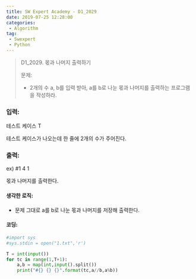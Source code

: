 ```yaml
---
title: SW Expert Academy - D1_2029
date: 2019-07-25 12:28:00
categories:
 - Algorithm
tag:
 - Swexpert
 - Python
---
```


> D1_2029. 몫과 나머지 출력하기
>
> 문제:
>
> - 2개의 수 a, b를 입력 받아, a를 b로 나눈 몫과 나머지를 출력하는 프로그램을 작성하라.

### 입력:

테스트 케이스 T

테스트 케이스가 나오는데 한 줄에 2개의 수가 주어진다.

### 출력:

ex) #1 4 1

몫과 나머지를 출력한다.



#### 생각한 로직:

- 문제 그대로 a를 b로 나눈 몫과 나머지를 저장해 출력한다.



#### 코딩:

```python
#import sys
#sys.stdin = open("1.txt",'r')

T = int(input())
for tc in range(1,T+1):
    a,b = map(int,input().split())
    print("#{} {} {}".format(tc,a//b,a%b))
```



[출처]: https://www.swexpertacademy.com/